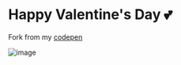 #  Happy Valentine's Day 💕
   
Fork from my [codepen](https://codepen.io/dilums/pen/OJbWoeL)   
    
        
![image](https://res.cloudinary.com/ds574fco0/image/upload/v1679408447/github/valentines_np4dmk.png)